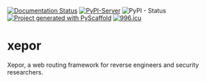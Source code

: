 [![Documentation Status](https://readthedocs.org/projects/xepor/badge/?version=latest)](https://xepor.readthedocs.io/en/latest/?badge=latest)
[![PyPI-Server](https://img.shields.io/pypi/v/xepor.svg)](https://pypi.org/project/xepor/)
![PyPI - Status](https://img.shields.io/pypi/status/xepor)
[![Project generated with PyScaffold](https://img.shields.io/badge/-PyScaffold-005CA0?logo=pyscaffold)](https://pyscaffold.org/)
[![996.icu](https://img.shields.io/badge/link-996.icu-red.svg)](https://996.icu)

# xepor

Xepor, a web routing framework for reverse engineers and security researchers.

